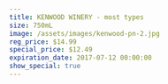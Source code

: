 ```yaml
---
title: KENWOOD WINERY - most types
size: 750mL
image: /assets/images/kenwood-pn-2.jpg
reg_price: $14.99
special_price: $12.49
expiration_date: 2017-07-12 00:00:00
show_special: true
---
```



